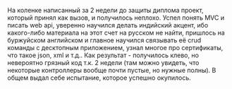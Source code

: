 На коленке написанный за 2 недели до защиты диплома проект, который принял как вызов, и получилось неплохо. Успел понять MVC и писать web api, уверенно научился делать индийский акцент, 
ибо какого-либо материала на этот счет на русском не найти, пришлось на буржуйском английском и главное научился связывать eё crud команды с десктопным приложением,
узнал многое про сертификаты, что такое json, xml и т.д.. Как результат - получилось клево, но невероятно грязный код т.к. 2 недели (там можно увидеть,
что некоторые контроллеры вообще почти пустые, но нужные полны). В общем выдал себе испытание, которое успешно окупилось.
